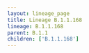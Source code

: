 ```yaml
---
layout: lineage_page
title: Lineage B.1.1.168
lineage: B.1.1.168
parent: B.1.1
children: ['B.1.1.168']
---
```

